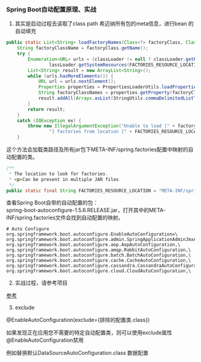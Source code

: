 
### Spring Boot自动配置原理、实战


1. 其实是启动过程去读取了class path 希迈纳所有包的meta信息，进行bean 的自动填充

```java
public static List<String> loadFactoryNames(Class<?> factoryClass, ClassLoader classLoader) {
    String factoryClassName = factoryClass.getName();
    try {
        Enumeration<URL> urls = (classLoader != null ? classLoader.getResources(FACTORIES_RESOURCE_LOCATION) :
                lassLoader.getSystemResources(FACTORIES_RESOURCE_LOCATION));
        List<String> result = new ArrayList<String>();
        while (urls.hasMoreElements()) {
            URL url = urls.nextElement();
            Properties properties = PropertiesLoaderUtils.loadProperties(new UrlResource(url));
            String factoryClassNames = properties.getProperty(factoryClassName);
            result.addAll(Arrays.asList(StringUtils.commaDelimitedListToStringArray(factoryClassNames)));
        }
        return result;
    }
    catch (IOException ex) {
        throw new IllegalArgumentException("Unable to load [" + factoryClass.getName() +
                "] factories from location [" + FACTORIES_RESOURCE_LOCATION + "]", ex);
    }

```

这个方法会加载类路径及所有jar包下META-INF/spring.factories配置中映射的自动配置的类。
```java
/**
 * The location to look for factories.
 * <p>Can be present in multiple JAR files.
 */
public static final String FACTORIES_RESOURCE_LOCATION = "META-INF/spring.factories";

```

查看Spring Boot自带的自动配置的包：  
spring-boot-autoconfigure-1.5.6.RELEASE.jar，打开其中的META-INF/spring.factories文件会找到自动配置的映射。
```
# Auto Configure
org.springframework.boot.autoconfigure.EnableAutoConfiguration=\
org.springframework.boot.autoconfigure.admin.SpringApplicationAdminJmxAutoConfiguration,\
org.springframework.boot.autoconfigure.aop.AopAutoConfiguration,\
org.springframework.boot.autoconfigure.amqp.RabbitAutoConfiguration,\
org.springframework.boot.autoconfigure.batch.BatchAutoConfiguration,\
org.springframework.boot.autoconfigure.cache.CacheAutoConfiguration,\
org.springframework.boot.autoconfigure.cassandra.CassandraAutoConfiguration,\
org.springframework.boot.autoconfigure.cloud.CloudAutoConfiguration,\

```

2.  实战过程，请参考项目

[参考](https://blog.csdn.net/weixin_34015566/article/details/89691189)


3. exclude

@EnableAutoConfiguration(exclude={排除的配置类.class})

如果发现正在应用您不需要的特定自动配置类，则可以使用exclude属性@EnableAutoConfiguration禁用

例如替换默认DataSourceAutoConfiguration.class 数据配置
